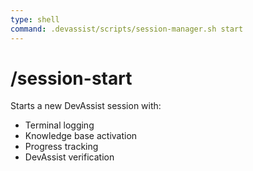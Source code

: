 ```yaml
---
type: shell
command: .devassist/scripts/session-manager.sh start
---
```


# /session-start

Starts a new DevAssist session with:
- Terminal logging
- Knowledge base activation
- Progress tracking
- DevAssist verification
